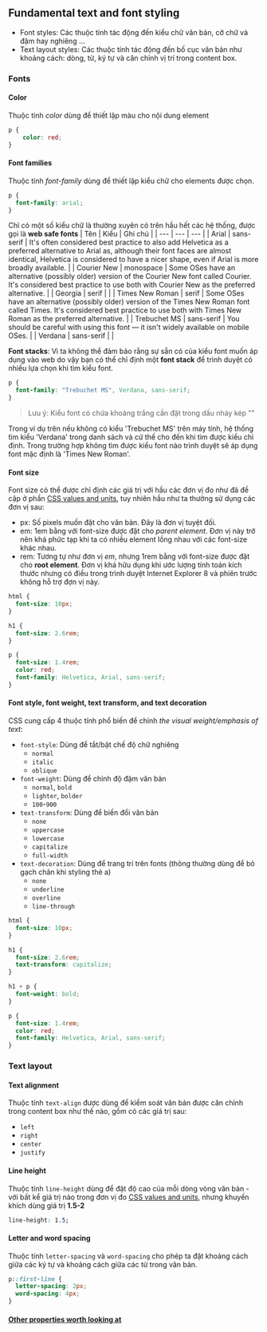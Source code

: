 ## Fundamental text and font styling

- Font styles: Các thuộc tính tác động đến kiểu chữ văn bản, cỡ chữ và đậm hay nghiêng ...
- Text layout styles: Các thuộc tính tác động đến bố cục văn bản như khoảng cách: dòng, từ, ký tự và căn chỉnh vị trí trong content box.

### Fonts

#### Color

Thuộc tính *color* dùng để thiết lập màu cho nội dung element
```css
p {
    color: red;
}
```
#### Font families

Thuộc tính *font-family* dùng để thiết lập kiểu chữ cho elements được chọn.
```css
p {
  font-family: arial;
}
```
Chỉ có một số kiểu chữ là thường xuyên có trên hầu hết các hệ thống, được gọi là **web safe fonts**
| Tên |	Kiểu | Ghi chú |
| --- | --- | --- |
| Arial | sans-serif | It's often considered best practice to also add Helvetica as a preferred alternative to Arial as, although their font faces are almost identical, Helvetica is considered to have a nicer shape, even if Arial is more broadly available. |
| Courier New |	monospace | Some OSes have an alternative (possibly older) version of the Courier New font called Courier. It's considered best practice to use both with Courier New as the preferred alternative. |
| Georgia | serif | |
| Times New Roman |	serif | Some OSes have an alternative (possibly older) version of the Times New Roman font called Times. It's considered best practice to use both with Times New Roman as the preferred alternative. |
| Trebuchet MS | sans-serif | You should be careful with using this font — it isn't widely available on mobile OSes. |
| Verdana | sans-serif	| |

**Font stacks**: Vì ta không thể đảm bảo rằng sự sẵn có của kiểu font muốn áp dụng vào web do vậy bạn có thể chỉ định một **font stack** để trình duyệt có nhiều lựa chọn khi tìm kiểu font.
```css
p {
  font-family: "Trebuchet MS", Verdana, sans-serif;
}
```
> Lưu ý: Kiểu font có chứa khoảng trắng cần đặt trong dấu nháy kép ""

Trong ví dụ trên nếu không có kiểu 'Trebuchet MS' trên máy tính, hệ thống tìm kiểu 'Verdana' trong danh sách và cứ thế cho đến khi tìm được kiểu chỉ định. Trong trường hợp không tìm được kiểu font nào trình duyệt sẽ áp dụng font mặc định là 'Times New Roman'.

#### Font size

Font size có thể được chỉ định các giá trị với hầu các đơn vị đo như đã đề cập ở phần [CSS values and units](), tuy nhiên hầu như ta thường sử dụng các đơn vị sau:

- px: Số pixels muốn đặt cho văn bản. Đây là đơn vị tuyệt đối.
- em: 1em bằng với font-size được đặt cho *parent element*. Đơn vị này trở nên khá phức tạp khi ta có nhiều element lồng nhau với các font-size khác nhau.
- rem: Tương tự như đơn vị *em*, nhưng 1rem bằng với font-size được đặt cho **root element**. Đơn vị khá hữu dụng khi ước lượng tính toán kích thước nhưng có điều trong trình duyệt Internet Explorer 8 và phiên trước không hỗ trợ đợn vị này.
```css
html {
  font-size: 10px;
}

h1 {
  font-size: 2.6rem;
}

p {
  font-size: 1.4rem;
  color: red;
  font-family: Helvetica, Arial, sans-serif;
}
```

#### Font style, font weight, text transform, and text decoration

CSS cung cấp 4 thuộc tính phổ biến để chỉnh *the visual weight/emphasis of text*:
* ```font-style```: Dùng để tắt/bật chế độ chữ nghiêng
    * ```normal```
    * ```italic```
    * ```oblique```
* ```font-weight```: Dùng để chỉnh độ đậm văn bản
    * ```normal```, ```bold```
    * ```lighter```, ```bolder```
    * ```100```-```900```
* ```text-transform```: Dùng để biến đổi văn bản
    * ```none```
    * ```uppercase```
    * ```lowercase```
    * ```capitalize```
    * ```full-width```
* ```text-decoration```: Dùng để trang trí trên fonts (thông thường dùng để bỏ gạch chân khi styling thẻ a)
    * ```none```
    * ```underline```
    * ```overline```
    * ```line-through```

```css
html {
  font-size: 10px;
}

h1 {
  font-size: 2.6rem;
  text-transform: capitalize;
}

h1 + p {
  font-weight: bold;
}

p {
  font-size: 1.4rem;
  color: red;
  font-family: Helvetica, Arial, sans-serif;
}
```

### Text layout

#### Text alignment

Thuộc tính ```text-align``` được dùng để kiểm soát văn bản được căn chỉnh trong content box như thế nào, gồm có các giá trị sau:
* ```left```
* ```right```
* ```center```
* ```justify```

#### Line height

Thuộc tính ```line-height``` dùng để đặt độ cao của mỗi dòng vòng văn bản - với bất kể giá trị nào trong đơn vị đo [CSS values and units](), nhưng khuyến khích dùng giá trị **1.5-2**
```css
line-height: 1.5;
```

#### Letter and word spacing

Thuộc tính ```letter-spacing``` và ```word-spacing``` cho phép ta đặt khoảng cách giữa các ký tự và khoảng cách giữa các từ trong văn bản.
```css
p::first-line {
  letter-spacing: 2px;
  word-spacing: 4px;
}
```

#### [Other properties worth looking at](https://developer.mozilla.org/en-US/docs/Learn/CSS/Styling_text/Fundamentals)